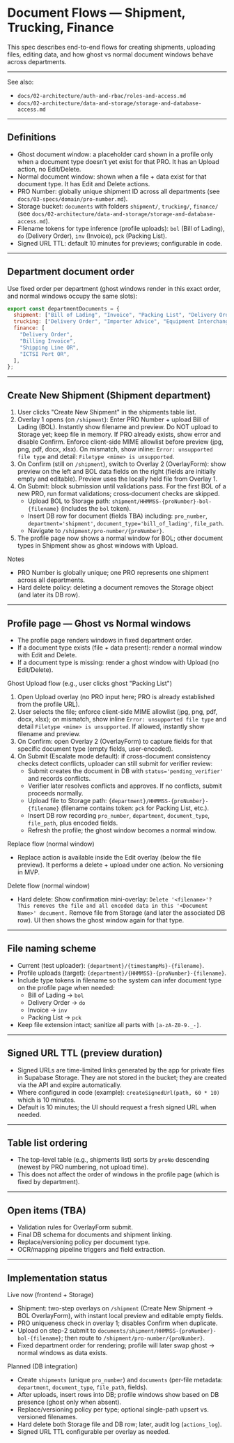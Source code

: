 # Document Flows — Shipment, Trucking, Finance

This spec describes end-to-end flows for creating shipments, uploading files, editing data, and how ghost vs normal document windows behave across departments.

---

See also:

- `docs/02-architecture/auth-and-rbac/roles-and-access.md`
- `docs/02-architecture/data-and-storage/storage-and-database-access.md`

---

## Definitions

- Ghost document window: a placeholder card shown in a profile only when a document type doesn’t yet exist for that PRO. It has an Upload action, no Edit/Delete.
- Normal document window: shown when a file + data exist for that document type. It has Edit and Delete actions.
- PRO Number: globally unique shipment ID across all departments (see `docs/03-specs/domain/pro-number.md`).
- Storage bucket: `documents` with folders `shipment/`, `trucking/`, `finance/` (see `docs/02-architecture/data-and-storage/storage-and-database-access.md`).
- Filename tokens for type inference (profile uploads): `bol` (Bill of Lading), `do` (Delivery Order), `inv` (Invoice), `pck` (Packing List).
- Signed URL TTL: default 10 minutes for previews; configurable in code.

---

## Department document order

Use fixed order per department (ghost windows render in this exact order, and normal windows occupy the same slots):

```js
export const departmentDocuments = {
  shipment: ["Bill of Lading", "Invoice", "Packing List", "Delivery Order"],
  trucking: ["Delivery Order", "Importer Advice", "Equipment Interchange"],
  finance: [
    "Delivery Order",
    "Billing Invoice",
    "Shipping Line OR",
    "ICTSI Port OR",
  ],
};
```

---

## Create New Shipment (Shipment department)

1. User clicks "Create New Shipment" in the shipments table list.
2. Overlay 1 opens (on `/shipment`): Enter PRO Number + upload Bill of Lading (BOL). Instantly show filename and preview. Do NOT upload to Storage yet; keep file in memory. If PRO already exists, show error and disable Confirm. Enforce client-side MIME allowlist before preview (jpg, png, pdf, docx, xlsx). On mismatch, show inline: `Error: unsupported file type` and detail: `Filetype <mime> is unsupported`.
3. On Confirm (still on `/shipment`), switch to Overlay 2 (OverlayForm): show preview on the left and BOL data fields on the right (fields are initially empty and editable). Preview uses the locally held file from Overlay 1.
4. On Submit: block submission until validations pass. For the first BOL of a new PRO, run format validations; cross‑document checks are skipped.
   - Upload BOL to Storage path: `shipment/HHMMSS-{proNumber}-bol-{filename}` (includes the `bol` token).
   - Insert DB row for document (fields TBA) including: `pro_number`, `department='shipment'`, `document_type='bill_of_lading'`, `file_path`.
   - Navigate to `/shipment/pro-number/{proNumber}`.
5. The profile page now shows a normal window for BOL; other document types in Shipment show as ghost windows with Upload.

Notes

- PRO Number is globally unique; one PRO represents one shipment across all departments.
- Hard delete policy: deleting a document removes the Storage object (and later its DB row).

---

## Profile page — Ghost vs Normal windows

- The profile page renders windows in fixed department order.
- If a document type exists (file + data present): render a normal window with Edit and Delete.
- If a document type is missing: render a ghost window with Upload (no Edit/Delete).

Ghost Upload flow (e.g., user clicks ghost "Packing List")

1. Open Upload overlay (no PRO input here; PRO is already established from the profile URL).
2. User selects the file; enforce client-side MIME allowlist (jpg, png, pdf, docx, xlsx); on mismatch, show inline `Error: unsupported file type` and detail `Filetype <mime> is unsupported`. If allowed, instantly show filename and preview.
3. On Confirm: open Overlay 2 (OverlayForm) to capture fields for that specific document type (empty fields, user-encoded).
4. On Submit (Escalate mode default): if cross-document consistency checks detect conflicts, uploader can still submit for verifier review:
   - Submit creates the document in DB with `status='pending_verifier'` and records conflicts.
   - Verifier later resolves conflicts and approves. If no conflicts, submit proceeds normally.
   - Upload file to Storage path: `{department}/HHMMSS-{proNumber}-{filename}` (filename contains token: `pck` for Packing List, etc.).
   - Insert DB row recording `pro_number`, `department`, `document_type`, `file_path`, plus encoded fields.
   - Refresh the profile; the ghost window becomes a normal window.

Replace flow (normal window)

- Replace action is available inside the Edit overlay (below the file preview). It performs a delete + upload under one action. No versioning in MVP.

Delete flow (normal window)

- Hard delete: Show confirmation mini-overlay: `Delete '<filename>'? This removes the file and all encoded data in this '<Document Name>' document.` Remove file from Storage (and later the associated DB row). UI then shows the ghost window again for that type.

---

## File naming scheme

- Current (test uploader): `{department}/{timestampMs}-{filename}`.
- Profile uploads (target): `{department}/{HHMMSS}-{proNumber}-{filename}`.
- Include type tokens in filename so the system can infer document type on the profile page when needed:
  - Bill of Lading → `bol`
  - Delivery Order → `do`
  - Invoice → `inv`
  - Packing List → `pck`
- Keep file extension intact; sanitize all parts with `[a-zA-Z0-9._-]`.

---

## Signed URL TTL (preview duration)

- Signed URLs are time-limited links generated by the app for private files in Supabase Storage. They are not stored in the bucket; they are created via the API and expire automatically.
- Where configured in code (example): `createSignedUrl(path, 60 * 10)` which is 10 minutes.
- Default is 10 minutes; the UI should request a fresh signed URL when needed.

---

## Table list ordering

- The top-level table (e.g., shipments list) sorts by `proNo` descending (newest by PRO numbering, not upload time).
- This does not affect the order of windows in the profile page (which is fixed by department).

---

## Open items (TBA)

- Validation rules for OverlayForm submit.
- Final DB schema for documents and shipment linking.
- Replace/versioning policy per document type.
- OCR/mapping pipeline triggers and field extraction.

---

## Implementation status

Live now (frontend + Storage)

- Shipment: two-step overlays on `/shipment` (Create New Shipment → BOL OverlayForm), with instant local preview and editable empty fields.
- PRO uniqueness check in overlay 1; disables Confirm when duplicate.
- Upload on step-2 submit to `documents/shipment/HHMMSS-{proNumber}-bol-{filename}`; then route to `/shipment/pro-number/{proNumber}`.
- Fixed department order for rendering; profile will later swap ghost → normal windows as data exists.

Planned (DB integration)

- Create `shipments` (unique `pro_number`) and `documents` (per-file metadata: `department`, `document_type`, `file_path`, fields).
- After uploads, insert rows into DB; profile windows show based on DB presence (ghost only when absent).
- Replace/versioning policy per type; optional single-path upsert vs. versioned filenames.
- Hard delete both Storage file and DB row; later, audit log (`actions_log`).
- Signed URL TTL configurable per overlay as needed.
